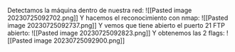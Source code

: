Detectamos la máquina dentro de nuestra red:
![[Pasted image 20230725092702.png]]
Y hacemos el reconocimiento con nmap:
![[Pasted image 20230725092737.png]]
Y vemos que tiene abierto el puerto 21 FTP abierto:
![[Pasted image 20230725092823.png]]
Y obtenemos las 2 flags:
![[Pasted image 20230725092900.png]]


